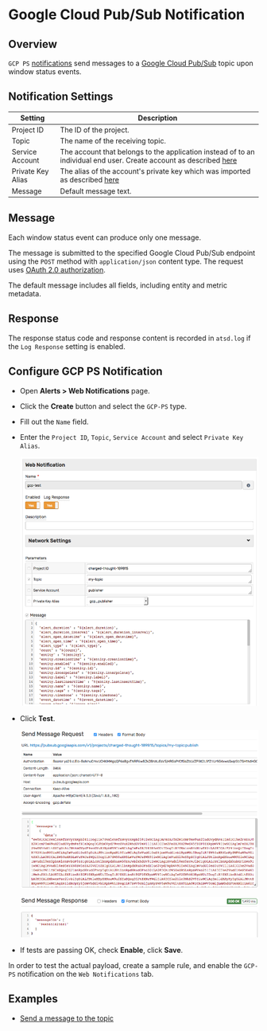 # Google Cloud Pub/Sub Notification

## Overview

`GCP PS` [notifications](../notifications/README.md) send messages to a [Google Cloud Pub/Sub](https://cloud.google.com/pubsub/docs/reference/rest/v1/projects.topics/publish) topic upon window status events.

## Notification Settings

|**Setting**|**Description**|
|---|---|
|Project ID|The ID of the project.|
|Topic|The name of the receiving topic.|
|Service Account|The account that belongs to the application instead of to an individual end user. Create account as described [here](gcp-service-account-key.md#create-service-account)|
|Private Key Alias|The alias of the account's private key which was imported as described [here](gcp-service-account-key.md#import-accounts-private-key)|
|Message|Default message text.|

## Message

Each window status event can produce only one message.

The message is submitted to the specified Google Cloud Pub/Sub endpoint using the `POST` method with `application/json` content type. The request uses [OAuth 2.0 authorization](https://developers.google.com/identity/protocols/OAuth2ServiceAccount).

The default message includes all fields, including entity and metric metadata.

## Response

The response status code and response content is recorded in `atsd.log` if the `Log Response` setting is enabled.

## Configure GCP PS Notification

* Open **Alerts > Web Notifications** page.
* Click the **Create** button and select the `GCP-PS` type.
* Fill out the `Name` field.
* Enter the `Project ID`, `Topic`, `Service Account` and select `Private Key Alias`.

  ![](./images/gcp_ps_config.png)

* Click **Test**.

   ![](./images/gcp_ps_test_request.png)

   ![](./images/gcp_ps_test_response.png)

* If tests are passing OK, check **Enable**, click **Save**.

In order to test the actual payload, create a sample rule, and enable the `GCP-PS` notification on the `Web Notifications` tab.

## Examples

* [Send a message to the topic](gcp-ps-message.md)
